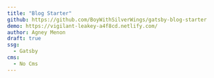 ```yaml
---
title: "Blog Starter"
github: https://github.com/BoyWithSilverWings/gatsby-blog-starter
demo: https://vigilant-leakey-a4f8cd.netlify.com/
author: Agney Menon
draft: true
ssg:
  - Gatsby
cms:
  - No Cms
---
```

